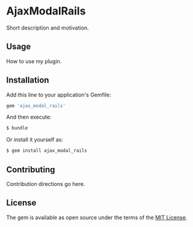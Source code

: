 # AjaxModalRails
Short description and motivation.

## Usage
How to use my plugin.

## Installation
Add this line to your application's Gemfile:

```ruby
gem 'ajax_modal_rails'
```

And then execute:
```bash
$ bundle
```

Or install it yourself as:
```bash
$ gem install ajax_modal_rails
```

## Contributing
Contribution directions go here.

## License
The gem is available as open source under the terms of the [MIT License](http://opensource.org/licenses/MIT).
